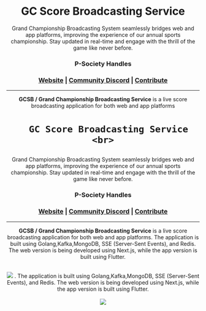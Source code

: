 <h1 align="center">
<!-- 	<img width="300" src="https://github.com/gCBS/gCBS_native/blob/stable/assets/gCBSColorPurp@3x.png?raw=true" alt="gCBS"> -->
      GC Score Broadcasting Service
	<br>
</h1>


<div align="center">
Grand Championship Broadcasting System seamlessly bridges web and app platforms, improving the experience of our annual sports championship. Stay updated in real-time and engage with the thrill of the game like never before.

<h3>P-Society Handles</h3>
<h3 align="center">
	<a href="https://dev-psoc.netlify.app/">Website</a>
	<span> | </span>
	<a href="https://discord.gg/UhmKJGMnan">Community Discord</a>
	<span> | </span>
	<a href="https://github.com/p-society/gc-server/blob/main/docs/CONTRIBUTING.md">Contribute</a>
</h3>

</div>

----------------------------------------
<div align="center">
  
**GCSB / Grand Championship Broadcasting Service** is a live score broadcasting application for both web and app platforms<h1 align="center">
<!-- 	<img width="300" src="https://github.com/gCBS/gCBS_native/blob/stable/assets/gCBSColorPurp@3x.png?raw=true" alt="gCBS"> -->
      GC Score Broadcasting Service
	<br>
</h1>


<div align="center">
Grand Championship Broadcasting System seamlessly bridges web and app platforms, improving the experience of our annual sports championship. Stay updated in real-time and engage with the thrill of the game like never before.

<h3>P-Society Handles</h3>
<h3 align="center">
	<a href="https://dev-psoc.netlify.app/">Website</a>
	<span> | </span>
	<a href="https://discord.gg/UhmKJGMnan">Community Discord</a>
	<span> | </span>
	<a href="https://github.com/p-society/gc-server/blob/main/docs/CONTRIBUTING.md">Contribute</a>
</h3>

</div>

----------------------------------------
<div align="center">
  
**GCSB / Grand Championship Broadcasting Service** is a live score broadcasting application for both web and app platforms. The application is built using Golang,Kafka,MongoDB, SSE (Server-Sent Events), and Redis. The web version is being developed using Next.js, while the app version is built using Flutter.
</div>
<div align="center">
<br/>
<img src='https://skillicons.dev/icons?i=go,kafka,nodejs,mongodb,redis' ></img>
. The application is built using Golang,Kafka,MongoDB, SSE (Server-Sent Events), and Redis. The web version is being developed using Next.js, while the app version is built using Flutter.
</div>
<div align="center">
<br/>
<img src='https://skillicons.dev/icons?i=flutter,dart' ></img>
